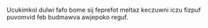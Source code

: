 Ucukimkol dulwi fafo bome sij feprefot meltaz keczuwni iczu fizpuf puvomvid feb budmawva awjepoko reguf.